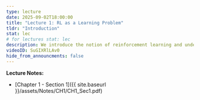 ```yaml
---
type: lecture
date: 2025-09-02T18:00:00
title: "Lecture 1: RL as a Learning Problem"
tldr: "Introduction"
stat: lec
# for lectures stat: lec
description: We introduce the notion of reinforcement learning and understand how it differs to classic learning tasks in its nature. 
videoID: SuGIXRlLAv0   
hide_from_announcments: false
---
```

**Lecture Notes:**
- [Chapter 1 - Section 1]({{ site.baseurl }}/assets/Notes/CH1/CH1_Sec1.pdf) 

<!-- **Further Reads:**
* [Tokenization](https://web.stanford.edu/~jurafsky/slp3/2.pdf): Chapter 2 of [[JM]](https://web.stanford.edu/~jurafsky/slp3/)
* [Embedding](https://web.stanford.edu/~jurafsky/slp3/6.pdf): Chapter 6 of [[JM]](https://web.stanford.edu/~jurafsky/slp3/)
* [Original BPE Algorithm](http://www.pennelynn.com/Documents/CUJ/HTML/94HTML/19940045.HTM): Original BPE Algorithm proposed by Philip Gage in 1994
* [BPE for Tokenization](https://arxiv.org/abs/1508.07909): Paper _Neural machine translation of rare words with subword units_ by _Rico Sennrich, Barry Haddow, and Alexandra Birch_ presented in ACL 2016 that adapted BPE for NLP -->